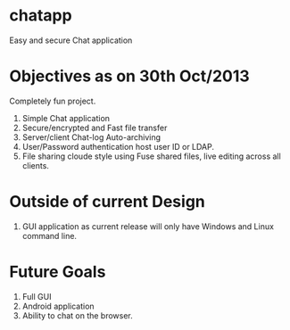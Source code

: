 chatapp
=======

Easy and secure Chat application

Objectives as on 30th Oct/2013
==========
Completely fun project. 

1. Simple Chat application
2. Secure/encrypted and Fast file transfer
3. Server/client Chat-log Auto-archiving
4. User/Password authentication host user ID or LDAP.
5. File sharing cloude style using Fuse shared files, live editing across all clients.


Outside of current Design
========================
1. GUI application as current release will only have Windows and Linux command line.


Future Goals
================
1. Full GUI
2. Android application
3. Ability to chat on the browser.
